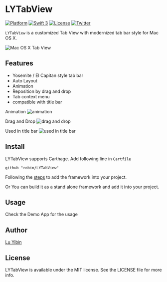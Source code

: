 # LYTabView

[![Platform](http://img.shields.io/badge/platform-macOS-red.svg?style=flat)](https://developer.apple.com/macos/)
[![Swift 3](https://img.shields.io/badge/Swift-3.0-orange.svg?style=flat)](https://developer.apple.com/swift/)
[![License](http://img.shields.io/badge/license-MIT-lightgrey.svg?style=flat)](http://mit-license.org)
[![Twitter](https://img.shields.io/badge/twitter-@robinlu-blue.svg?style=flat)](http://twitter.com/robinlu)

`LYTabView` is a customized Tab View with modernized tab bar style for Mac OS X.

![Mac OS X Tab View](https://raw.githubusercontent.com/robin/LYTabView/master/images/LYTabBar.png)

## Features
* Yosemite / El Capitan style tab bar
* Auto Layout
* Animation
* Reposition by drag and drop
* Tab context menu
* compatible with title bar

Animation
![animation](https://raw.githubusercontent.com/robin/LYTabView/master/images/animation.gif)

Drag and Drop
![drag and drop](https://raw.githubusercontent.com/robin/LYTabView/master/images/draganddrop.gif)

Used in title bar
![used in title bar](https://raw.githubusercontent.com/robin/LYTabView/master/images/titlebar.gif)

## Install
LYTabView supports Carthage. Add following line in `Cartfile`

    github "robin/LYTabView"

Following the [steps](https://github.com/Carthage/Carthage#if-youre-building-for-os-x) to add the framework into your project.

Or You can build it as a stand alone framework and add it into your project.

## Usage
Check the Demo App for the usage

## Author
[Lu Yibin](http://robin.github.io)

## License
LYTabView is available under the MIT license. See the LICENSE file for more info.
